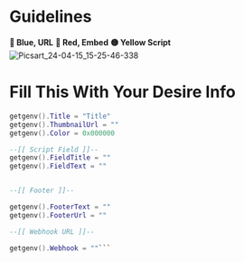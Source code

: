 # Guidelines 
**🔵 Blue, URL**
**🔴 Red, Embed**
**🟡 Yellow Script**
![Picsart_24-04-15_15-25-46-338](https://github.com/JustAScripts/Webhook/assets/149206706/a754fa28-1b42-49da-a771-ff8147bb8450)

# Fill This With Your Desire Info

```lua
getgenv().Title = "Title"
getgenv().ThumbnailUrl = ""
getgenv().Color = 0x000000

--[[ Script Field ]]--
getgenv().FieldTitle = ""
getgenv().FieldText = ""


--[[ Footer ]]--

getgenv().FooterText = ""
getgenv().FooterUrl = ""

--[[ Webhook URL ]]--

getgenv().Webhook = ""```
